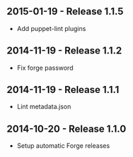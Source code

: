 ## 2015-01-19 - Release 1.1.5

- Add puppet-lint plugins

## 2014-11-19 - Release 1.1.2

- Fix forge password

## 2014-11-19 - Release 1.1.1

- Lint metadata.json

## 2014-10-20 - Release 1.1.0

- Setup automatic Forge releases

